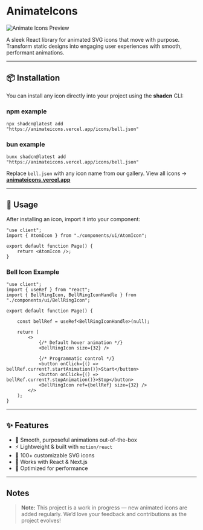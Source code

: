 # AnimateIcons

![Animate Icons Preview](https://animateicons.vercel.app/_next/static/media/og.7862f95f.png)

A sleek React library for animated SVG icons that move with purpose. Transform static designs into engaging user experiences with smooth, performant animations.

---

## 📦 Installation

You can install any icon directly into your project using the **shadcn** CLI:

### npm example

```
npx shadcn@latest add "https://animateicons.vercel.app/icons/bell.json"
```

### bun example

```
bunx shadcn@latest add "https://animateicons.vercel.app/icons/bell.json"
```

Replace `bell.json` with any icon name from our gallery.
View all icons → **[animateicons.vercel.app](https://animateicons.vercel.app)**

---

## 🚀 Usage

After installing an icon, import it into your component:

```tsx
"use client";
import { AtomIcon } from "./components/ui/AtomIcon";

export default function Page() {
	return <AtomIcon />;
}
```

### Bell Icon Example

```tsx
"use client";
import { useRef } from "react";
import { BellRingIcon, BellRingIconHandle } from "./components/ui/BellRingIcon";

export default function Page() {
    
	const bellRef = useRef<BellRingIconHandle>(null);

	return (
		<>
			{/* Default hover animation */}
			<BellRingIcon size={32} />

			{/* Programmatic control */}
			<button onClick={() => bellRef.current?.startAnimation()}>Start</button>
			<button onClick={() => bellRef.current?.stopAnimation()}>Stop</button>
			<BellRingIcon ref={bellRef} size={32} />
		</>
	);
}
```

---

## ✨ Features

- 🎯 Smooth, purposeful animations out-of-the-box
- ⚡ Lightweight & built with `motion/react`
- 🎨 100+ customizable SVG icons
- 📱 Works with React & Next.js
- 🔧 Optimized for performance

---

## Notes

> **Note:** This project is a work in progress — new animated icons are added regularly.
> We’d love your feedback and contributions as the project evolves!
